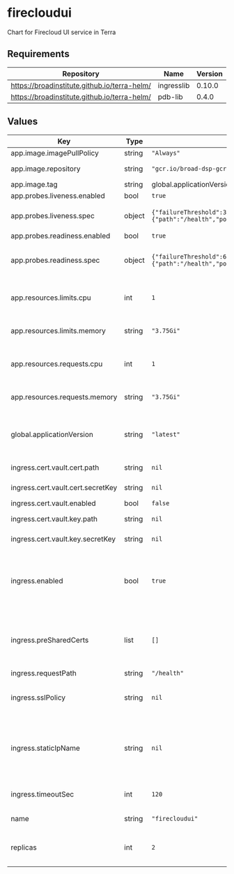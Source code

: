 # firecloudui

Chart for Firecloud UI service in Terra

## Requirements

| Repository | Name | Version |
|------------|------|---------|
| https://broadinstitute.github.io/terra-helm/ | ingresslib | 0.10.0 |
| https://broadinstitute.github.io/terra-helm/ | pdb-lib | 0.4.0 |

## Values

| Key | Type | Default | Description |
|-----|------|---------|-------------|
| app.image.imagePullPolicy | string | `"Always"` |  |
| app.image.repository | string | `"gcr.io/broad-dsp-gcr-public/firecloud-ui"` | Image repository |
| app.image.tag | string | global.applicationVersion | Image tag. |
| app.probes.liveness.enabled | bool | `true` |  |
| app.probes.liveness.spec | object | `{"failureThreshold":30,"httpGet":{"path":"/health","port":443,"scheme":"HTTPS"},"periodSeconds":10,"successThreshold":1,"timeoutSeconds":5}` | Kubernetes spec for liveness probe |
| app.probes.readiness.enabled | bool | `true` |  |
| app.probes.readiness.spec | object | `{"failureThreshold":6,"httpGet":{"path":"/health","port":443,"scheme":"HTTPS"},"periodSeconds":10,"successThreshold":1,"timeoutSeconds":5}` | Kubernetes spec for readiness probe |
| app.resources.limits.cpu | int | `1` | Number of CPU units to limit the deployment to |
| app.resources.limits.memory | string | `"3.75Gi"` | Memory to limit the deployment to |
| app.resources.requests.cpu | int | `1` | Number of CPU units to request for the deployment |
| app.resources.requests.memory | string | `"3.75Gi"` | Memory to request for the deployment |
| global.applicationVersion | string | `"latest"` | What version of the firecloudui application to deploy |
| ingress.cert.vault.cert.path | string | `nil` | Path to secret containing .crt |
| ingress.cert.vault.cert.secretKey | string | `nil` | Key in secret containing .crt |
| ingress.cert.vault.enabled | bool | `false` |  |
| ingress.cert.vault.key.path | string | `nil` | Path to secret containing .key |
| ingress.cert.vault.key.secretKey | string | `nil` | Key in secret containing .key |
| ingress.enabled | bool | `true` | Whether to create Ingress and associated Service, FrontendConfig and BackendConfig |
| ingress.preSharedCerts | list | `[]` | Array of pre-shared GCP SSL certificate names to associate with the Ingress |
| ingress.requestPath | string | `"/health"` |  |
| ingress.sslPolicy | string | `nil` | Name of a GCP SSL policy to associate with the Ingress |
| ingress.staticIpName | string | `nil` | Required. Name of the static IP, allocated in GCP, to associate with the Ingress |
| ingress.timeoutSec | int | `120` | Load balancer backend timeout |
| name | string | `"firecloudui"` | Name for this deployment |
| replicas | int | `2` | Number of replicas to spin up in the deployment |
